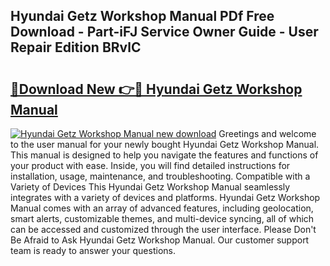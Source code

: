 ## Hyundai Getz Workshop Manual PDf Free Download - Part-iFJ Service Owner Guide - User Repair Edition BRvlC

# <h2><a href="http://cf11175.oget.top/?id=Hyundai+Getz+Workshop+Manual">🔗Download New 👉🔴 Hyundai Getz Workshop Manual</a></h2>

[![Hyundai Getz Workshop Manual new download](https://i.imgur.com/5g1atiW.png)](http://cf11175.oget.top/?id=Hyundai+Getz+Workshop+Manual)
Greetings and welcome to the user manual for your newly bought Hyundai Getz Workshop Manual. This manual is designed to help you navigate the features and functions of your product with ease. Inside, you will find detailed instructions for installation, usage, maintenance, and troubleshooting. Compatible with a Variety of Devices This Hyundai Getz Workshop Manual seamlessly integrates with a variety of devices and platforms. Hyundai Getz Workshop Manual comes with an array of advanced features, including geolocation, smart alerts, customizable themes, and multi-device syncing, all of which can be accessed and customized through the user interface. Please Don't Be Afraid to Ask Hyundai Getz Workshop Manual. Our customer support team is ready to answer your questions.

